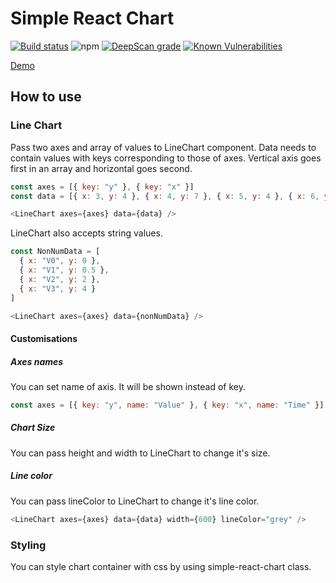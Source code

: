 # Simple React Chart

[![Build status](https://ci.appveyor.com/api/projects/status/dhn5tb94gfvsvrpd?svg=true&retina=true)](https://ci.appveyor.com/project/shelchkov/simple-react-chart)
![npm](https://img.shields.io/npm/v/simple-chart-react)
[![DeepScan grade](https://deepscan.io/api/teams/20729/projects/24159/branches/741807/badge/grade.svg)](https://deepscan.io/dashboard#view=project&tid=20729&pid=24159&bid=741807)
[![Known Vulnerabilities](https://snyk.io/test/github/shelchkov/simple-react-chart/badge.svg)](https://snyk.io/test/github/shelchkov/simple-react-chart)

[Demo](https://simple-react-chart.onrender.com)

## How to use

### Line Chart

Pass two axes and array of values to LineChart component. Data needs to contain values with keys corresponding to those of axes. Vertical axis goes first in an array and horizontal goes second.

```javascript
const axes = [{ key: "y" }, { key: "x" }]
const data = [{ x: 3, y: 4 }, { x: 4, y: 7 }, { x: 5, y: 4 }, { x: 6, y: 3 }]

<LineChart axes={axes} data={data} />
```

LineChart also accepts string values.

```javascript
const NonNumData = [
  { x: "V0", y: 0 },
  { x: "V1", y: 0.5 },
  { x: "V2", y: 2 },
  { x: "V3", y: 4 }
]

<LineChart axes={axes} data={nonNumData} />
```

#### Customisations

##### Axes names

You can set name of axis. It will be shown instead of key.

```javascript
const axes = [{ key: "y", name: "Value" }, { key: "x", name: "Time" }]
```

##### Chart Size

You can pass height and width to LineChart to change it's size.

##### Line color

You can pass lineColor to LineChart to change it's line color.

```javascript
<LineChart axes={axes} data={data} width={600} lineColor="grey" />
```

### Styling

You can style chart container with css by using simple-react-chart class.
